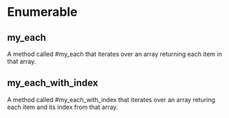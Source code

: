 # Enumerable

## my_each

A method called #my_each that iterates over an array returning each item in that array.

## my_each_with_index

A method called #my_each_with_index that iterates over an array returing each item and its index from that array.
